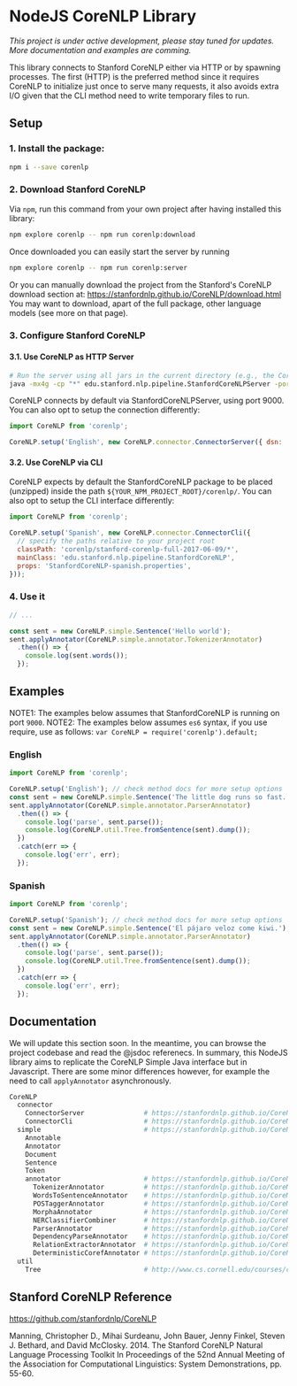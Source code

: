 # NodeJS CoreNLP Library

*This project is under active development, please stay tuned for updates.  More documentation and examples are comming.*

This library connects to Stanford CoreNLP either via HTTP or by spawning processes.  The first (HTTP) is the preferred method since it requires CoreNLP to initialize just once to serve many requests, it also avoids extra I/O given that the CLI method need to write temporary files to run.

## Setup

### 1. Install the package:

```bash
npm i --save corenlp
```

### 2. Download Stanford CoreNLP

Via `npm`, run this command from your own project after having installed this library:

```bash
npm explore corenlp -- npm run corenlp:download
```

Once downloaded you can easily start the server by running

```bash
npm explore corenlp -- npm run corenlp:server
```

Or you can manually download the project from the Stanford's CoreNLP download section at: https://stanfordnlp.github.io/CoreNLP/download.html
You may want to download, apart of the full package, other language models (see more on that page).


### 3. Configure Stanford CoreNLP

#### 3.1. Use CoreNLP as HTTP Server

```bash
# Run the server using all jars in the current directory (e.g., the CoreNLP home directory)
java -mx4g -cp "*" edu.stanford.nlp.pipeline.StanfordCoreNLPServer -port 9000 -timeout 15000
```

CoreNLP connects by default via StanfordCoreNLPServer, using port 9000.  You can also opt to setup the connection differently:

```javascript
import CoreNLP from 'corenlp';

CoreNLP.setup('English', new CoreNLP.connector.ConnectorServer({ dsn: 'http://localhost:9000' }));
```

#### 3.2. Use CoreNLP via CLI

CoreNLP expects by default the StanfordCoreNLP package to be placed (unzipped) inside the path `${YOUR_NPM_PROJECT_ROOT}/corenlp/`.  You can also opt to setup the CLI interface differently:

```javascript
import CoreNLP from 'corenlp';

CoreNLP.setup('Spanish', new CoreNLP.connector.ConnectorCli({
  // specify the paths relative to your project root
  classPath: 'corenlp/stanford-corenlp-full-2017-06-09/*',
  mainClass: 'edu.stanford.nlp.pipeline.StanfordCoreNLP',
  props: 'StanfordCoreNLP-spanish.properties',
}));
```

### 4. Use it

```javascript
// ...

const sent = new CoreNLP.simple.Sentence('Hello world');
sent.applyAnnotator(CoreNLP.simple.annotator.TokenizerAnnotator)
  .then(() => {
    console.log(sent.words());
  });
```

## Examples

NOTE1: The examples below assumes that StanfordCoreNLP is running on port `9000`.
NOTE2: The examples below assumes `es6` syntax, if you use require, use as follows: `var CoreNLP = require('corenlp').default;`

### English

```javascript
import CoreNLP from 'corenlp';

CoreNLP.setup('English'); // check method docs for more setup options
const sent = new CoreNLP.simple.Sentence('The little dog runs so fast.');
sent.applyAnnotator(CoreNLP.simple.annotator.ParserAnnotator)
  .then(() => {
    console.log('parse', sent.parse());
    console.log(CoreNLP.util.Tree.fromSentence(sent).dump());
  })
  .catch(err => {
    console.log('err', err);
  });
```

### Spanish

```javascript
import CoreNLP from 'corenlp';

CoreNLP.setup('Spanish'); // check method docs for more setup options
const sent = new CoreNLP.simple.Sentence('El pájaro veloz come kiwi.');
sent.applyAnnotator(CoreNLP.simple.annotator.ParserAnnotator)
  .then(() => {
    console.log('parse', sent.parse());
    console.log(CoreNLP.util.Tree.fromSentence(sent).dump());
  })
  .catch(err => {
    console.log('err', err);
  });
```

## Documentation

We will update this section soon.  In the meantime, you can browse the project codebase and read the @jsdoc referenecs.
In summary, this NodeJS library aims to replicate the CoreNLP Simple Java interface but in Javascript.  There are some minor differences however, for example the need to call `applyAnnotator` asynchronously.

```bash
CoreNLP
  connector
    ConnectorServer               # https://stanfordnlp.github.io/CoreNLP/corenlp-server.html
    ConnectorCli                  # https://stanfordnlp.github.io/CoreNLP/cmdline.html
  simple                          # https://stanfordnlp.github.io/CoreNLP/simple.html
    Annotable
    Annotator
    Document
    Sentence
    Token
    annotator                     # https://stanfordnlp.github.io/CoreNLP/annotators.html
      TokenizerAnnotator          # https://stanfordnlp.github.io/CoreNLP/tokenize.html
      WordsToSentenceAnnotator    # https://stanfordnlp.github.io/CoreNLP/ssplit.html
      POSTaggerAnnotator          # https://stanfordnlp.github.io/CoreNLP/pos.html
      MorphaAnnotator             # https://stanfordnlp.github.io/CoreNLP/lemma.html
      NERClassifierCombiner       # https://stanfordnlp.github.io/CoreNLP/ner.html
      ParserAnnotator             # https://stanfordnlp.github.io/CoreNLP/parse.html
      DependencyParseAnnotator    # https://stanfordnlp.github.io/CoreNLP/depparse.html
      RelationExtractorAnnotator  # https://stanfordnlp.github.io/CoreNLP/relation.html
      DeterministicCorefAnnotator # https://stanfordnlp.github.io/CoreNLP/coref.html
  util
    Tree                          # http://www.cs.cornell.edu/courses/cs474/2004fa/lec1.pdf
```

## Stanford CoreNLP Reference

https://github.com/stanfordnlp/CoreNLP

Manning, Christopher D., Mihai Surdeanu, John Bauer, Jenny Finkel, Steven J. Bethard, and David McClosky. 2014. The Stanford CoreNLP Natural Language Processing Toolkit In Proceedings of the 52nd Annual Meeting of the Association for Computational Linguistics: System Demonstrations, pp. 55-60.
